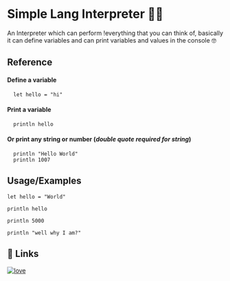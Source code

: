 
# Simple Lang Interpreter 🐥😴

An Interpreter which can perform !everything that you can think of, basically it can define variables and can print variables and values in the console 🤓




## Reference

#### Define a variable

```
  let hello = "hi"
```

#### Print a variable

```
  println hello
```
#### Or print any string or number (*double quote required for string*)

```
  println "Hello World"
  println 1007
```



## Usage/Examples

```
let hello = "World"

println hello

println 5000

println "well why I am?"
```


## 🔗 Links
[![love](https://img.shields.io/static/v1?label=Take%20Love&message=%E2%99%A5&color=000000)](https://www.youtube.com/watch?v=dQw4w9WgXcQ)

